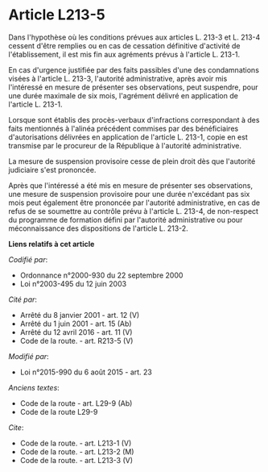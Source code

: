 # Article L213-5

Dans l'hypothèse où les conditions prévues aux articles L. 213-3 et L. 213-4 cessent d'être remplies ou en cas de cessation
définitive d'activité de l'établissement, il est mis fin aux agréments prévus à l'article L. 213-1. 

En cas d'urgence justifiée par des faits passibles d'une des condamnations visées à l'article L. 213-3, l'autorité
administrative, après avoir mis l'intéressé en mesure de présenter ses observations, peut suspendre, pour une durée maximale
de six mois, l'agrément délivré en application de l'article L. 213-1. 

Lorsque sont établis des procès-verbaux d'infractions correspondant à des faits mentionnés à l'alinéa précédent commises par
des bénéficiaires d'autorisations délivrées en application de l'article L. 213-1, copie en est transmise par le procureur de
la République à l'autorité administrative. 

La mesure de suspension provisoire cesse de plein droit dès que l'autorité judiciaire s'est prononcée. 

Après que l'intéressé a été mis en mesure de présenter ses observations, une mesure de suspension provisoire pour une durée
n'excédant pas six mois peut également être prononcée par l'autorité administrative, en cas de refus de se soumettre au
contrôle prévu à l'article L. 213-4, de non-respect du programme de formation défini par l'autorité administrative ou pour
méconnaissance des dispositions de l'article L. 213-2.

**Liens relatifs à cet article**

_Codifié par_:

  - Ordonnance n°2000-930 du 22 septembre 2000
  - Loi n°2003-495 du 12 juin 2003

_Cité par_:

  - Arrêté du 8 janvier 2001 - art. 12 (V)
  - Arrêté du 1 juin 2001 - art. 15 (Ab)
  - Arrêté du 12 avril 2016 - art. 11 (V)
  - Code de la route. - art. R213-5 (V)

_Modifié par_:

  - Loi n°2015-990 du 6 août 2015 - art. 23

_Anciens textes_:

  - Code de la route - art. L29-9 (Ab)
  - Code de la route L29-9

_Cite_:

  - Code de la route. - art. L213-1 (V)
  - Code de la route. - art. L213-2 (M)
  - Code de la route. - art. L213-3 (V)
